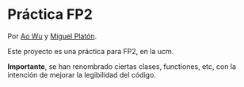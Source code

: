 # Práctica FP2
Por [Ao Wu](https://github.com/aowu69) y [Miguel Platón](https://github.com/Mestik78).

Este proyecto es una práctica para FP2, en la ucm.

**Importante**, se han renombrado ciertas clases, functiones, etc, con la intención de mejorar la legibilidad del código.
